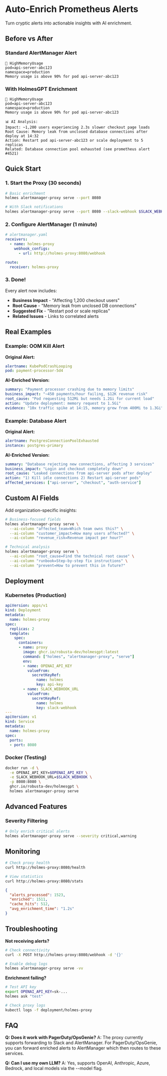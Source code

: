 # Auto-Enrich Prometheus Alerts

Turn cryptic alerts into actionable insights with AI enrichment.

## Before vs After

### Standard AlertManager Alert
```
🔴 HighMemoryUsage
pod=api-server-abc123
namespace=production
Memory usage is above 90% for pod api-server-abc123
```

### With HolmesGPT Enrichment
```
🔴 HighMemoryUsage
pod=api-server-abc123
namespace=production
Memory usage is above 90% for pod api-server-abc123

📊 AI Analysis:
Impact: ~1,200 users experiencing 2.3s slower checkout page loads
Root Cause: Memory leak from unclosed database connections after deploy at 14:32
Action: Restart pod api-server-abc123 or scale deployment to 5 replicas
Related: Database connection pool exhausted (see prometheus alert #4521)
```

## Quick Start

### 1. Start the Proxy (30 seconds)

```bash
# Basic enrichment
holmes alertmanager-proxy serve --port 8080

# With Slack notifications
holmes alertmanager-proxy serve --port 8080 --slack-webhook $SLACK_WEBHOOK
```

### 2. Configure AlertManager (1 minute)

```yaml
# alertmanager.yaml
receivers:
  - name: holmes-proxy
    webhook_configs:
      - url: http://holmes-proxy:8080/webhook

route:
  receiver: holmes-proxy
```

### 3. Done!

Every alert now includes:
- **Business Impact** - "Affecting 1,200 checkout users"
- **Root Cause** - "Memory leak from unclosed DB connections"
- **Suggested Fix** - "Restart pod or scale replicas"
- **Related Issues** - Links to correlated alerts

## Real Examples

### Example: OOM Kill Alert

**Original Alert:**
```yaml
alertname: KubePodCrashLooping
pod: payment-processor-5d4
```

**AI-Enriched Version:**
```yaml
summary: "Payment processor crashing due to memory limits"
business_impact: "~450 payments/hour failing, $12K revenue risk"
root_cause: "Pod requesting 512Mi but needs 1.2Gi for current load"
action: "Update deployment: memory request to 1.5Gi"
evidence: "10x traffic spike at 14:15, memory grew from 400Mi to 1.3Gi"
```

### Example: Database Alert

**Original Alert:**
```yaml
alertname: PostgresConnectionPoolExhausted
instance: postgres-primary
```

**AI-Enriched Version:**
```yaml
summary: "Database rejecting new connections, affecting 3 services"
business_impact: "Login and checkout completely down"
root_cause: "Leaked connections from api-server pods after deploy"
action: "1) Kill idle connections 2) Restart api-server pods"
affected_services: ["api-server", "checkout", "auth-service"]
```

## Custom AI Fields

Add organization-specific insights:

```bash
# Business-focused fields
holmes alertmanager-proxy serve \
  --ai-column "affected_team=Which team owns this?" \
  --ai-column "customer_impact=How many users affected?" \
  --ai-column "revenue_risk=Revenue impact per hour?"

# Technical analysis
holmes alertmanager-proxy serve \
  --ai-column "root_cause=Find the technical root cause" \
  --ai-column "runbook=Step-by-step fix instructions" \
  --ai-column "prevent=How to prevent this in future?"
```

## Deployment

### Kubernetes (Production)

```yaml
apiVersion: apps/v1
kind: Deployment
metadata:
  name: holmes-proxy
spec:
  replicas: 2
  template:
    spec:
      containers:
      - name: proxy
        image: ghcr.io/robusta-dev/holmesgpt:latest
        command: ["holmes", "alertmanager-proxy", "serve"]
        env:
        - name: OPENAI_API_KEY
          valueFrom:
            secretKeyRef:
              name: holmes
              key: api-key
        - name: SLACK_WEBHOOK_URL
          valueFrom:
            secretKeyRef:
              name: holmes
              key: slack-webhook
---
apiVersion: v1
kind: Service
metadata:
  name: holmes-proxy
spec:
  ports:
  - port: 8080
```

### Docker (Testing)

```bash
docker run -d \
  -e OPENAI_API_KEY=$OPENAI_API_KEY \
  -e SLACK_WEBHOOK_URL=$SLACK_WEBHOOK \
  -p 8080:8080 \
  ghcr.io/robusta-dev/holmesgpt \
  holmes alertmanager-proxy serve
```

## Advanced Features

### Severity Filtering

```bash
# Only enrich critical alerts
holmes alertmanager-proxy serve --severity critical,warning
```

## Monitoring

```bash
# Check proxy health
curl http://holmes-proxy:8080/health

# View statistics
curl http://holmes-proxy:8080/stats
```

```json
{
  "alerts_processed": 1523,
  "enriched": 1511,
  "cache_hits": 512,
  "avg_enrichment_time": "1.2s"
}
```

## Troubleshooting

**Not receiving alerts?**
```bash
# Check connectivity
curl -X POST http://holmes-proxy:8080/webhook -d '{}'

# Enable debug logs
holmes alertmanager-proxy serve -vv
```

**Enrichment failing?**
```bash
# Test API key
export OPENAI_API_KEY=sk-...
holmes ask "test"

# Check proxy logs
kubectl logs -f deployment/holmes-proxy
```

## FAQ

**Q: Does it work with PagerDuty/OpsGenie?**
A: The proxy currently supports forwarding to Slack and AlertManager. For PagerDuty/OpsGenie, you can forward enriched alerts to AlertManager which then routes to these services.

**Q: Can I use my own LLM?**
A: Yes, supports OpenAI, Anthropic, Azure, Bedrock, and local models via the --model flag.
